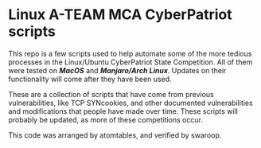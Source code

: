 # Linux A-TEAM MCA CyberPatriot scripts
This repo is a few scripts used to help automate some of the more 
tedious processes in the Linux/Ubuntu CyberPatriot State Competition.
All of them were tested on ***MacOS*** and ***Manjaro/Arch Linux***. Updates on 
their functionality will come after they have been used.

These are a collection of scripts that have come from previous vulnerabilities,
like TCP SYNcookies, and other documented vulnerabilities and modifications
that people have made over time. These scripts will probably be updated, as
more of these competitions occur.

This code was arranged by atomtables, and verified by swaroop.
